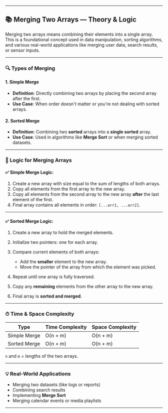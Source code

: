 
---

## 📚 Merging Two Arrays — Theory & Logic

Merging two arrays means combining their elements into a single array. This is a foundational concept used in data manipulation, sorting algorithms, and various real-world applications like merging user data, search results, or sensor inputs.

---

### 🔍 Types of Merging

#### 1. **Simple Merge**

* **Definition**: Directly combining two arrays by placing the second array after the first.
* **Use Case**: When order doesn't matter or you're not dealing with sorted arrays.

#### 2. **Sorted Merge**

* **Definition**: Combining two **sorted** arrays into a **single sorted** array.
* **Use Case**: Used in algorithms like **Merge Sort** or when merging sorted datasets.

---

### 🧠 Logic for Merging Arrays

#### ✅ **Simple Merge Logic**:

1. Create a new array with size equal to the sum of lengths of both arrays.
2. Copy all elements from the first array to the new array.
3. Copy all elements from the second array to the new array **after** the last element of the first.
4. Final array contains all elements in order: `[...arr1, ...arr2]`.

---

#### ✅ **Sorted Merge Logic**:

1. Create a new array to hold the merged elements.
2. Initialize two pointers: one for each array.
3. Compare current elements of both arrays:

   * Add the **smaller** element to the new array.
   * Move the pointer of the array from which the element was picked.
4. Repeat until one array is fully traversed.
5. Copy any **remaining** elements from the other array to the new array.
6. Final array is **sorted and merged**.

---

### ⏱ Time & Space Complexity

| Type         | Time Complexity | Space Complexity |
| ------------ | --------------- | ---------------- |
| Simple Merge | O(n + m)        | O(n + m)         |
| Sorted Merge | O(n + m)        | O(n + m)         |

`n` and `m` = lengths of the two arrays.

---

### 💡 Real-World Applications

* Merging two datasets (like logs or reports)
* Combining search results
* Implementing **Merge Sort**
* Merging calendar events or media playlists

---

